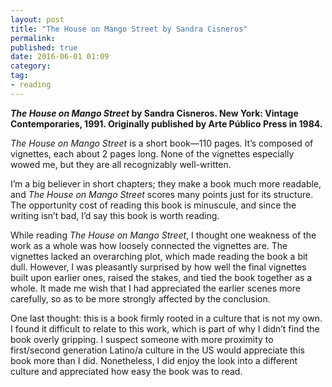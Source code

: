```yaml
---
layout: post
title: "The House on Mango Street by Sandra Cisneros"
permalink: 
published: true
date: 2016-06-01 01:09
category: 
tag: 
- reading
---
```


***The House on Mango Street* by Sandra Cisneros. New York: Vintage Contemporaries, 1991. Originally published by Arte Público Press in 1984.**

*The House on Mango Street* is a short book—110 pages. It’s composed of vignettes, each about 2 pages long. None of the vignettes especially wowed me, but they are all recognizably well-written.

I’m a big believer in short chapters; they make a book much more readable, and *The House on Mango Street* scores many points just for its structure. The opportunity cost of reading this book is minuscule, and since the writing isn’t bad, I’d say this book is worth reading.

While reading *The House on Mango Street*, I thought one weakness of the work as a whole was how loosely connected the vignettes are. The vignettes lacked an overarching plot, which made reading the book a bit dull. However, I was pleasantly surprised by how well the final vignettes built upon earlier ones, raised the stakes, and tied the book together as a whole. It made me wish that I had appreciated the earlier scenes more carefully, so as to be more strongly affected by the conclusion.

One last thought: this is a book firmly rooted in a culture that is not my own. I found it difficult to relate to this work, which is part of why I didn’t find the book overly gripping. I suspect someone with more proximity to first/second generation Latino/a culture in the US would appreciate this book more than I did. Nonetheless, I did enjoy the look into a different culture and appreciated how easy the book was to read.
